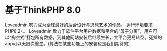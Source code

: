 基于ThinkPHP 8.0
==============================================
Loveadmin 努力成为全球最好的后台设计与思想艺术的作品。 
运行环境要求PHP8.2+。 
Loveadmin 致力于软件平台用户数据和平台的“母子分离”，用户可以“掏空式”打包所有数据，到其他网站安装后继续生长，大平台更易转型。死掉的app可以无限次重生。(算法在某些功能上的安装也是我们期待的)



